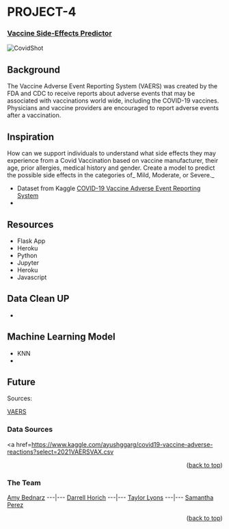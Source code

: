 # PROJECT-4 

### [Vaccine Side-Effects Predictor](https://dashboard.heroku.com/apps/utsaproject-4)


![CovidShot](https://www.coe.int/documents/10518249/88399762/Covid-Vaccine/23edacee-ac47-953e-7c8d-012ec176c157?t=1611227091000)

## Background 

The Vaccine Adverse Event Reporting System (VAERS) was created by the FDA and CDC to receive reports about adverse events that may be associated with 
vaccinations world wide, including the COVID-19 vaccines. Physicians and vaccine providers are encouraged to report adverse events after a vaccination.

## Inspiration 

How can we support individuals to understand what side effects they may experience from a Covid Vaccination based on vaccine manufacturer, their age, prior 
allergies, medical history and gender.  Create a model to predict the possible side effects in the categories of_ Mild, Moderate, or Severe._ 

* Dataset from Kaggle [COVID-19 Vaccine Adverse Event Reporting System](https://www.kaggle.com/ayushggarg/covid19-vaccine-adverse-reactions?select=2021VAERSSYMPTOMS.csv) 
* 


## Resources 

* Flask App
* Heroku
* Python
* Jupyter
* Heroku 
* Javascript

## Data Clean UP 

*

## Machine Learning Model
 
 * KNN
 * 


## Future  

Sources: 

[VAERS](https://vaers.hhs.gov/)


### Data Sources
 
<a href=https://www.kaggle.com/ayushggarg/covid19-vaccine-adverse-reactions?select=2021VAERSVAX.csv</a>
<br>

<p align="right">(<a href="#top">back to top</a>)</p>
  
### The Team
[Amy Bednarz](https://github.com/abednarz210) ---|--- [Darrell Horich](https://github.com/D11eleven) ---|--- [Taylor Lyons](https://github.com/taylorsyde) ---|--- [Samantha Perez](https://github.com/Sjenn257)
  
<p align="right">(<a href="#top">back to top</a>)</p>

